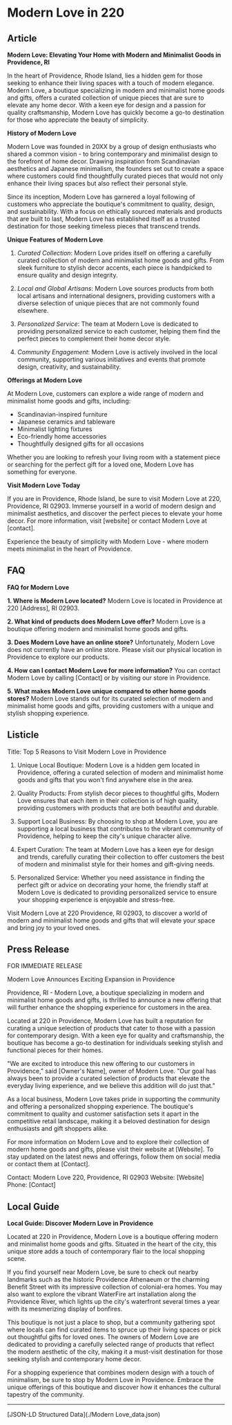 # Modern Love in 220

## Article
**Modern Love: Elevating Your Home with Modern and Minimalist Goods in Providence, RI**

In the heart of Providence, Rhode Island, lies a hidden gem for those seeking to enhance their living spaces with a touch of modern elegance. Modern Love, a boutique specializing in modern and minimalist home goods and gifts, offers a curated collection of unique pieces that are sure to elevate any home decor. With a keen eye for design and a passion for quality craftsmanship, Modern Love has quickly become a go-to destination for those who appreciate the beauty of simplicity.

**History of Modern Love**

Modern Love was founded in 20XX by a group of design enthusiasts who shared a common vision - to bring contemporary and minimalist design to the forefront of home decor. Drawing inspiration from Scandinavian aesthetics and Japanese minimalism, the founders set out to create a space where customers could find thoughtfully curated pieces that would not only enhance their living spaces but also reflect their personal style.

Since its inception, Modern Love has garnered a loyal following of customers who appreciate the boutique's commitment to quality, design, and sustainability. With a focus on ethically sourced materials and products that are built to last, Modern Love has established itself as a trusted destination for those seeking timeless pieces that transcend trends.

**Unique Features of Modern Love**

1. *Curated Collection*: Modern Love prides itself on offering a carefully curated collection of modern and minimalist home goods and gifts. From sleek furniture to stylish decor accents, each piece is handpicked to ensure quality and design integrity.

2. *Local and Global Artisans*: Modern Love sources products from both local artisans and international designers, providing customers with a diverse selection of unique pieces that are not commonly found elsewhere.

3. *Personalized Service*: The team at Modern Love is dedicated to providing personalized service to each customer, helping them find the perfect pieces to complement their home decor style.

4. *Community Engagement*: Modern Love is actively involved in the local community, supporting various initiatives and events that promote design, creativity, and sustainability.

**Offerings at Modern Love**

At Modern Love, customers can explore a wide range of modern and minimalist home goods and gifts, including:

- Scandinavian-inspired furniture
- Japanese ceramics and tableware
- Minimalist lighting fixtures
- Eco-friendly home accessories
- Thoughtfully designed gifts for all occasions

Whether you are looking to refresh your living room with a statement piece or searching for the perfect gift for a loved one, Modern Love has something for everyone.

**Visit Modern Love Today**

If you are in Providence, Rhode Island, be sure to visit Modern Love at 220, Providence, RI 02903. Immerse yourself in a world of modern design and minimalist aesthetics, and discover the perfect pieces to elevate your home decor. For more information, visit [website] or contact Modern Love at [contact].

Experience the beauty of simplicity with Modern Love - where modern meets minimalist in the heart of Providence.

## FAQ
**FAQ for Modern Love**

**1. Where is Modern Love located?**
Modern Love is located in Providence at 220 [Address], RI 02903.

**2. What kind of products does Modern Love offer?**
Modern Love is a boutique offering modern and minimalist home goods and gifts.

**3. Does Modern Love have an online store?**
Unfortunately, Modern Love does not currently have an online store. Please visit our physical location in Providence to explore our products.

**4. How can I contact Modern Love for more information?**
You can contact Modern Love by calling [Contact] or by visiting our store in Providence.

**5. What makes Modern Love unique compared to other home goods stores?**
Modern Love stands out for its curated selection of modern and minimalist home goods and gifts, providing customers with a unique and stylish shopping experience.

## Listicle
Title: Top 5 Reasons to Visit Modern Love in Providence

1. Unique Local Boutique: Modern Love is a hidden gem located in Providence, offering a curated selection of modern and minimalist home goods and gifts that you won't find anywhere else in the area.

2. Quality Products: From stylish decor pieces to thoughtful gifts, Modern Love ensures that each item in their collection is of high quality, providing customers with products that are both beautiful and durable.

3. Support Local Business: By choosing to shop at Modern Love, you are supporting a local business that contributes to the vibrant community of Providence, helping to keep the city's unique character alive.

4. Expert Curation: The team at Modern Love has a keen eye for design and trends, carefully curating their collection to offer customers the best of modern and minimalist style for their homes and gift-giving needs.

5. Personalized Service: Whether you need assistance in finding the perfect gift or advice on decorating your home, the friendly staff at Modern Love is dedicated to providing personalized service to ensure your shopping experience is enjoyable and stress-free.

Visit Modern Love at 220 Providence, RI 02903, to discover a world of modern and minimalist home goods and gifts that will elevate your space and bring joy to your loved ones.

## Press Release
FOR IMMEDIATE RELEASE

Modern Love Announces Exciting Expansion in Providence

Providence, RI - Modern Love, a boutique specializing in modern and minimalist home goods and gifts, is thrilled to announce a new offering that will further enhance the shopping experience for customers in the area.

Located at 220 in Providence, Modern Love has built a reputation for curating a unique selection of products that cater to those with a passion for contemporary design. With a keen eye for quality and craftsmanship, the boutique has become a go-to destination for individuals seeking stylish and functional pieces for their homes.

"We are excited to introduce this new offering to our customers in Providence," said [Owner's Name], owner of Modern Love. "Our goal has always been to provide a curated selection of products that elevate the everyday living experience, and we believe this addition will do just that."

As a local business, Modern Love takes pride in supporting the community and offering a personalized shopping experience. The boutique's commitment to quality and customer satisfaction sets it apart in the competitive retail landscape, making it a beloved destination for design enthusiasts and gift shoppers alike.

For more information on Modern Love and to explore their collection of modern home goods and gifts, please visit their website at [Website]. To stay updated on the latest news and offerings, follow them on social media or contact them at [Contact].

Contact:
Modern Love
220, Providence, RI 02903
Website: [Website]
Phone: [Contact]

###

## Local Guide
**Local Guide: Discover Modern Love in Providence**

Located at 220 in Providence, Modern Love is a boutique offering modern and minimalist home goods and gifts. Situated in the heart of the city, this unique store adds a touch of contemporary flair to the local shopping scene.

If you find yourself near Modern Love, be sure to check out nearby landmarks such as the historic Providence Athenaeum or the charming Benefit Street with its impressive collection of colonial-era homes. You may also want to explore the vibrant WaterFire art installation along the Providence River, which lights up the city's waterfront several times a year with its mesmerizing display of bonfires.

This boutique is not just a place to shop, but a community gathering spot where locals can find curated items to spruce up their living spaces or pick out thoughtful gifts for loved ones. The owners of Modern Love are dedicated to providing a carefully selected range of products that reflect the modern aesthetic of the city, making it a must-visit destination for those seeking stylish and contemporary home decor.

For a shopping experience that combines modern design with a touch of minimalism, be sure to stop by Modern Love in Providence. Embrace the unique offerings of this boutique and discover how it enhances the cultural tapestry of the community.


---

[JSON-LD Structured Data](./Modern Love_data.json)
